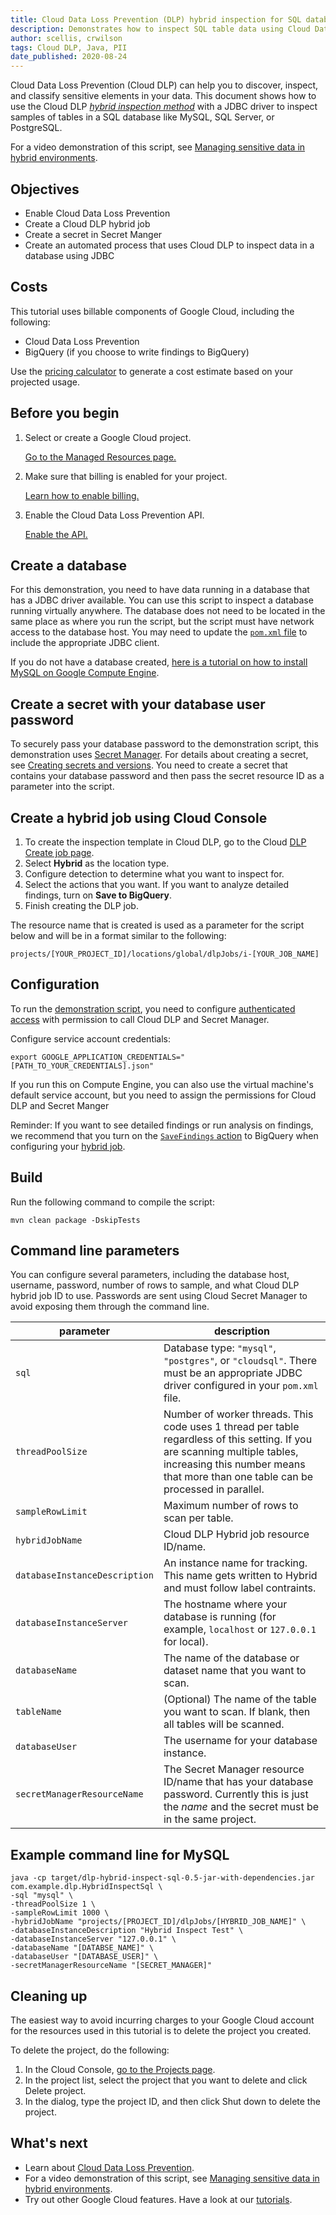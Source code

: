 ```yaml
---
title: Cloud Data Loss Prevention (DLP) hybrid inspection for SQL databases using JDBC
description: Demonstrates how to inspect SQL table data using Cloud Data Loss Prevention with hybrid inspection.
author: scellis, crwilson
tags: Cloud DLP, Java, PII
date_published: 2020-08-24
---
```


Cloud Data Loss Prevention (Cloud DLP) can help you to discover, inspect, and classify sensitive elements in your data. This document shows how to use the Cloud 
DLP [_hybrid inspection method_](https://cloud.google.com/dlp/docs/reference/rest/v2/HybridInspectDlpJobRequest) with a JDBC driver to inspect samples of 
tables in a SQL database like MySQL, SQL Server, or PostgreSQL.

For a video demonstration of this script, see
[Managing sensitive data in hybrid environments](https://www.youtube.com/watch?v=ApUEuhqeEno&feature=youtu.be&t=688).

## Objectives

* Enable Cloud Data Loss Prevention
* Create a Cloud DLP hybrid job
* Create a secret in Secret Manger
* Create an automated process that uses Cloud DLP to inspect data in a database using JDBC

## Costs

This tutorial uses billable components of Google Cloud, including the following:
* Cloud Data Loss Prevention
* BigQuery (if you choose to write findings to BigQuery)

Use the [pricing calculator](https://cloud.google.com/products/calculator) to generate a cost estimate based on your projected usage.

## Before you begin

1.  Select or create a Google Cloud project.

    [Go to the Managed Resources page.](https://console.cloud.google.com/cloud-resource-manager)
  
1.  Make sure that billing is enabled for your project.

    [Learn how to enable billing.](https://cloud.google.com/billing/docs/how-to/modify-project)

1.  Enable the Cloud Data Loss Prevention API.

    [Enable the API.](https://console.cloud.google.com/flows/enableapi?apiid=dlp.googleapis.com)

## Create a database

For this demonstration, you need to have data running in a database that has a JDBC driver available. You can use this script to inspect a database running 
virtually anywhere. The database does not need to be located in the same place as where you run the script, but the script must have network access to the 
database host. You may need to update the
[`pom.xml` file](https://github.com/GoogleCloudPlatform/community/tree/master/tutorials/dlp-hybrid-inspect/pom.xml)
to include the appropriate JDBC client.

If you do not have a database created, [here is a tutorial on how to install MySQL on Google Compute Engine](https://cloud.google.com/solutions/setup-mysql).

## Create a secret with your database user password

To securely pass your database password to the demonstration script, this demonstration uses [Secret Manager](https://cloud.google.com/secret-manager). For
details about creating a secret, see 
[Creating secrets and versions](https://cloud.google.com/secret-manager/docs/creating-and-accessing-secrets). You need to create a secret that contains your 
database password and then pass the secret resource ID as a parameter into the script.

## Create a hybrid job using Cloud Console

1.  To create the inspection template in Cloud DLP, go to the Cloud [DLP Create job page](https://console.cloud.google.com/security/dlp/create/job).
1.  Select **Hybrid** as the location type.
1.  Configure detection to determine what you want to inspect for. 
1.  Select the actions that you want. If you want to analyze detailed findings, turn on **Save to BigQuery**. 
1.  Finish creating the DLP job.

The resource name that is created is used as a parameter for the script below and will be in a format similar to the following:

    projects/[YOUR_PROJECT_ID]/locations/global/dlpJobs/i-[YOUR_JOB_NAME]

## Configuration

To run the
[demonstration script](https://github.com/GoogleCloudPlatform/community/tree/master/tutorials/dlp-hybrid-inspect/src/main/java/com/example/dlp/HybridInspectSql.java),
you need to configure [authenticated access](https://cloud.google.com/dlp/docs/auth#using_a_service_account) with permission to 
call Cloud DLP and Secret Manager. 

Configure service account credentials:

    export GOOGLE_APPLICATION_CREDENTIALS="[PATH_TO_YOUR_CREDENTIALS].json"

If you run this on Compute Engine, you can also use the virtual machine's default service account, but you need to assign the permissions for Cloud DLP
and Secret Manger

Reminder: If you want to see detailed findings or run analysis on findings, we recommend that you turn on the
[`SaveFindings` action](https://cloud.google.com/dlp/docs/reference/rest/v2/InspectJobConfig#savefindings) to BigQuery when configuring your
[hybrid job](https://cloud.google.com/dlp/docs/reference/rest/v2/InspectJobConfig#HybridOptions). 


## Build

Run the following command to compile the script:

    mvn clean package -DskipTests

## Command line parameters

You can configure several parameters, including the database host, username, password, number of rows to sample, and what Cloud DLP hybrid job ID to use. 
Passwords are sent using Cloud Secret Manager to avoid exposing them through the command line. 

| parameter            | description                                         | 
|----------------------|-----------------------------------------------------|
| `sql`                | Database type: `"mysql"`, `"postgres"`, or `"cloudsql"`. There must be an appropriate JDBC driver configured in your `pom.xml` file. |
| `threadPoolSize`     | Number of worker threads. This code uses 1 thread per table regardless of this setting. If you are scanning multiple tables, increasing this number means that more than one table can be processed in parallel. |
| `sampleRowLimit`     | Maximum number of rows to scan per table.   |
| `hybridJobName`      | Cloud DLP Hybrid job resource ID/name.      |
| `databaseInstanceDescription` | An instance name for tracking. This name gets written to Hybrid and must follow label contraints. |
| `databaseInstanceServer`    | The hostname where your database is running (for example, `localhost` or `127.0.0.1` for local). |
| `databaseName`              | The name of the database or dataset name that you want to scan. |
| `tableName`                 | (Optional) The name of the table you want to scan. If blank, then all tables will be scanned. |
| `databaseUser`              | The username for your database instance.  |
| `secretManagerResourceName` | The Secret Manager resource ID/name that has your database password. Currently this is just the _name_ and the secret must be in the same project. |

## Example command line for MySQL

    java -cp target/dlp-hybrid-inspect-sql-0.5-jar-with-dependencies.jar com.example.dlp.HybridInspectSql \
    -sql "mysql" \
    -threadPoolSize 1 \
    -sampleRowLimit 1000 \
    -hybridJobName "projects/[PROJECT_ID]/dlpJobs/[HYBRID_JOB_NAME]" \
    -databaseInstanceDescription "Hybrid Inspect Test" \
    -databaseInstanceServer "127.0.0.1" \
    -databaseName "[DATABSE_NAME]" \
    -databaseUser "[DATABASE_USER]" \
    -secretManagerResourceName "[SECRET_MANAGER]"

## Cleaning up

The easiest way to avoid incurring charges to your Google Cloud account for the resources used in this tutorial is to delete the project you created.

To delete the project, do the following:

1.  In the Cloud Console, [go to the Projects page](https://console.cloud.google.com/iam-admin/projects).
1.  In the project list, select the project that you want to delete and click Delete project.
1.  In the dialog, type the project ID, and then click Shut down to delete the project.

## What's next

* Learn about [Cloud Data Loss Prevention](https://cloud.google.com/dlp).
* For a video demonstration of this script, see
  [Managing sensitive data in hybrid environments](https://www.youtube.com/watch?v=ApUEuhqeEno&feature=youtu.be&t=688).
* Try out other Google Cloud features. Have a look at our [tutorials](https://cloud.google.com/docs/tutorials).
